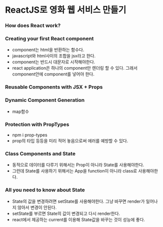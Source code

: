 # ReactJS로 영화 웹 서비스 만들기

### How does React work?

### Creating your first React component

- component는 html을 반환하는 함수다.
- javascript와 html사이의 조합을 jsx라고 한다.
- component는 반드시 대문자로 시작해야한다.
- react application은 하나의 component만 렌더링 할 수 있다. 그래서 component안에 component를 넣어야 한다.

### Reusable Components with JSX + Props

### Dynamic Component Generation

- map함수

### Protection with PropTypes

- npm i prop-types
- prop의 타입 등등을 미리 적어 놓음으로써 에러를 예방할 수 있다.

### Class Components and State

- 동적으로 데이터를 다루기 위해서는 Prop이 아니라 State를 사용해야한다.
- 그런데 State를 사용하기 위해서는 App을 function이 아니라 class로 사용해야한다.

### All you need to know about State

- State의 값을 변경하려면 setState를 사용해야한다. 그냥 바꾸면 render가 일어나지 않아서 변경이 안된다.
- setState를 부르면 State의 값이 변경되고 다시 render한다.
- react에서 제공하는 current를 이용해 State값을 바꾸는 것이 성능에 좋다.
